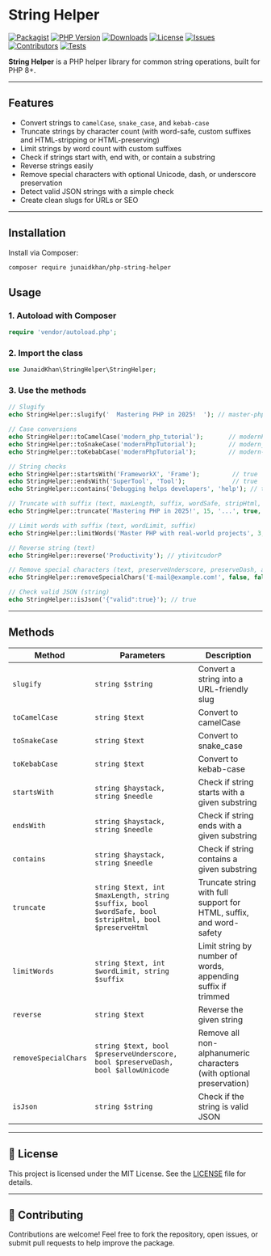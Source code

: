 # String Helper

[![Packagist](https://img.shields.io/packagist/v/junaidkhan/php-string-helper)](https://packagist.org/packages/junaidkhan/php-string-helper)
[![PHP Version](https://img.shields.io/packagist/php-v/junaidkhan/php-string-helper)](https://packagist.org/packages/junaidkhan/php-string-helper)
[![Downloads](https://img.shields.io/packagist/dt/junaidkhan/php-string-helper)](https://packagist.org/packages/junaidkhan/php-string-helper/stats)
[![License](https://img.shields.io/github/license/junaidkhan444/php-string-helper)](https://github.com/junaidkhan444/php-string-helper/blob/main/LICENSE)
[![Issues](https://img.shields.io/github/issues/junaidkhan444/php-string-helper)](https://github.com/junaidkhan444/php-string-helper/issues)
[![Contributors](https://img.shields.io/github/contributors/junaidkhan444/php-string-helper)](https://github.com/junaidkhan444/php-string-helper/graphs/contributors)
[![Tests](https://github.com/junaidkhan444/php-string-helper/actions/workflows/tests.yml/badge.svg)](https://github.com/junaidkhan444/php-string-helper/actions/workflows/tests.yml)

**String Helper** is a PHP helper library for common string operations, built for PHP 8+.

---

##  Features

-  Convert strings to `camelCase`, `snake_case`, and `kebab-case`
-  Truncate strings by character count (with word-safe, custom suffixes and HTML-stripping or HTML-preserving)
-  Limit strings by word count with custom suffixes
-  Check if strings start with, end with, or contain a substring
-  Reverse strings easily
-  Remove special characters with optional Unicode, dash, or underscore preservation
-  Detect valid JSON strings with a simple check
-  Create clean slugs for URLs or SEO

---

##  Installation

Install via Composer:

```bash
composer require junaidkhan/php-string-helper
```

##  Usage

### 1. Autoload with Composer

```php
require 'vendor/autoload.php';
```

### 2. Import the class

```php
use JunaidKhan\StringHelper\StringHelper;
```

### 3. Use the methods

```php
// Slugify
echo StringHelper::slugify('  Mastering PHP in 2025!  '); // master-php-in-2025

// Case conversions
echo StringHelper::toCamelCase('modern_php_tutorial');       // modernPhpTutorial
echo StringHelper::toSnakeCase('modernPhpTutorial');         // modern_php_tutorial
echo StringHelper::toKebabCase('modernPhpTutorial');         // modern-php-tutorial

// String checks
echo StringHelper::startsWith('FrameworkX', 'Frame');         // true
echo StringHelper::endsWith('SuperTool', 'Tool');             // true
echo StringHelper::contains('Debugging helps developers', 'help'); // true

// Truncate with suffix (text, maxLength, suffix, wordSafe, stripHtml, preserveHtml)
echo StringHelper::truncate('Mastering PHP in 2025!', 15, '...', true, false, false); // Mastering PHP...

// Limit words with suffix (text, wordLimit, suffix)
echo StringHelper::limitWords('Master PHP with real-world projects', 3, '...'); // Master PHP with...

// Reverse string (text)
echo StringHelper::reverse('Productivity'); // ytivitcudorP

// Remove special characters (text, preserveUnderscore, preserveDash, allowUnicode)
echo StringHelper::removeSpecialChars('E-mail@example.com!', false, false, false); // Emailexamplecom

// Check valid JSON (string)
echo StringHelper::isJson('{"valid":true}'); // true
```

---

##  Methods

| Method                          | Parameters                                                                                      | Description                                                                 |
|---------------------------------|--------------------------------------------------------------------------------------------------|-----------------------------------------------------------------------------|
| `slugify`                       | `string $string`                                                                                 | Convert a string into a URL-friendly slug                                   |
| `toCamelCase`                  | `string $text`                                                                                   | Convert to camelCase                                                        |
| `toSnakeCase`                  | `string $text`                                                                                   | Convert to snake_case                                                       |
| `toKebabCase`                  | `string $text`                                                                                   | Convert to kebab-case                                                       |
| `startsWith`                   | `string $haystack, string $needle`                                                               | Check if string starts with a given substring                               |
| `endsWith`                     | `string $haystack, string $needle`                                                               | Check if string ends with a given substring                                 |
| `contains`                     | `string $haystack, string $needle`                                                               | Check if string contains a given substring                                  |
| `truncate`                    | `string $text, int $maxLength, string $suffix, bool $wordSafe, bool $stripHtml, bool $preserveHtml` | Truncate string with full support for HTML, suffix, and word-safety        |
| `limitWords`                  | `string $text, int $wordLimit, string $suffix`                                                   | Limit string by number of words, appending suffix if trimmed                |
| `reverse`                      | `string $text`                                                                                   | Reverse the given string                                                    |
| `removeSpecialChars`          | `string $text, bool $preserveUnderscore, bool $preserveDash, bool $allowUnicode`                 | Remove all non-alphanumeric characters (with optional preservation)         |
| `isJson`                       | `string $string`                                                                                 | Check if the string is valid JSON                                           |

---

## 📄 License

This project is licensed under the MIT License. See the [LICENSE](LICENSE) file for details.

---

## 🙌 Contributing

Contributions are welcome! Feel free to fork the repository, open issues, or submit pull requests to help improve the package.
